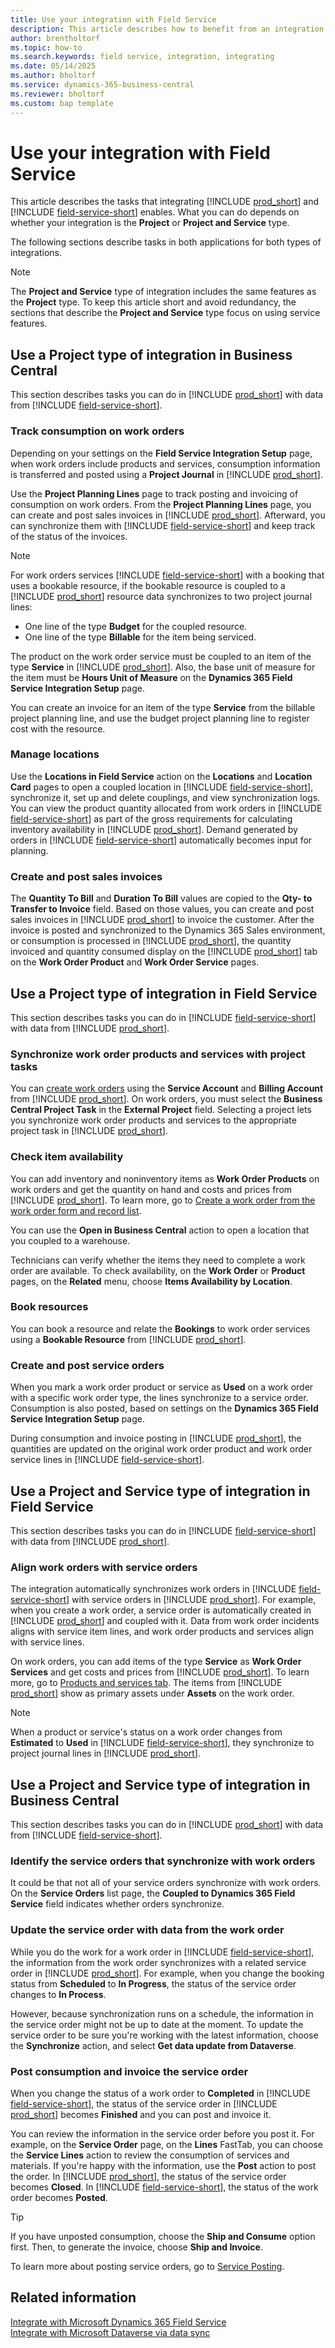 ```yaml
---
title: Use your integration with Field Service
description: This article describes how to benefit from an integration with Microsoft Dynamics 365 Field Service.
author: brentholtorf
ms.topic: how-to
ms.search.keywords: field service, integration, integrating
ms.date: 05/14/2025
ms.author: bholtorf
ms.service: dynamics-365-business-central
ms.reviewer: bholtorf
ms.custom: bap template
---
```


# Use your integration with Field Service

This article describes the tasks that integrating [!INCLUDE [prod_short](includes/prod_short.md)] and [!INCLUDE [field-service-short](includes/field-service-short.md)] enables. What you can do depends on whether your integration is the **Project** or **Project and Service** type.

The following sections describe tasks in both applications for both types of integrations.

> [!NOTE]
> The **Project and Service** type of integration includes the same features as the **Project** type. To keep this article short and avoid redundancy, the sections that describe the **Project and Service** type focus on using service features.

## Use a Project type of integration in Business Central

This section describes tasks you can do in [!INCLUDE [prod_short](includes/prod_short.md)] with data from [!INCLUDE [field-service-short](includes/field-service-short.md)].

### Track consumption on work orders

Depending on your settings on the **Field Service Integration Setup** page, when work orders include products and services, consumption information is transferred and posted using a **Project Journal** in [!INCLUDE [prod_short](includes/prod_short.md)].

Use the **Project Planning Lines** page to track posting and invoicing of consumption on work orders. From the **Project Planning Lines** page, you can create and post sales invoices in [!INCLUDE [prod_short](includes/prod_short.md)]. Afterward, you can synchronize them with [!INCLUDE [field-service-short](includes/field-service-short.md)] and keep track of the status of the invoices.

> [!NOTE]
> For work orders services [!INCLUDE [field-service-short](includes/field-service-short.md)] with a booking that uses a bookable resource, if the bookable resource is coupled to a [!INCLUDE [prod_short](includes/prod_short.md)] resource data synchronizes to two project journal lines:
>
> - One line of the type **Budget** for the coupled resource.
> - One line of the type **Billable** for the item being serviced.
>
> The product on the work order service must be coupled to an item of the type **Service** in [!INCLUDE [prod_short](includes/prod_short.md)]. Also, the base unit of measure for the item must be **Hours Unit of Measure** on the **Dynamics 365 Field Service Integration Setup** page.
>
> You can create an invoice for an item of the type **Service** from the billable project planning line, and use the budget project planning line to register cost with the resource.

### Manage locations

Use the **Locations in Field Service** action on the **Locations** and **Location Card** pages to open a coupled location in [!INCLUDE [field-service-short](includes/field-service-short.md)], synchronize it, set up and delete couplings, and view synchronization logs. You can view the product quantity allocated from work orders in [!INCLUDE [field-service-short](includes/field-service-short.md)] as part of the gross requirements for calculating inventory availability in [!INCLUDE [prod_short](includes/prod_short.md)]. Demand generated by orders in [!INCLUDE [field-service-short](includes/field-service-short.md)] automatically becomes input for planning.

### Create and post sales invoices

The **Quantity To Bill** and **Duration To Bill** values are copied to the **Qty- to Transfer to Invoice** field. Based on those values, you can create and post sales invoices in [!INCLUDE [prod_short](includes/prod_short.md)] to invoice the customer. After the invoice is posted and synchronized to the Dynamics 365 Sales environment, or consumption is processed in [!INCLUDE [prod_short](includes/prod_short.md)], the quantity invoiced and quantity consumed display on the [!INCLUDE [prod_short](includes/prod_short.md)] tab on the **Work Order Product** and **Work Order Service** pages.

## Use a Project type of integration in Field Service

This section describes tasks you can do in [!INCLUDE [field-service-short](includes/field-service-short.md)] with data from [!INCLUDE [prod_short](includes/prod_short.md)].

### Synchronize work order products and services with project tasks

You can [create work orders](/dynamics365/field-service/create-work-order) using the **Service Account** and **Billing Account** from [!INCLUDE [prod_short](includes/prod_short.md)]. On work orders, you must select the **Business Central Project Task** in the **External Project** field. Selecting a project lets you synchronize work order products and services to the appropriate project task in [!INCLUDE [prod_short](includes/prod_short.md)].

### Check item availability

You can add inventory and noninventory items as **Work Order Products** on work orders and get the quantity on hand and costs and prices from [!INCLUDE [prod_short](includes/prod_short.md)]. To learn more, go to [Create a work order from the work order form and record list](/dynamics365/field-service/create-work-order#create-a-work-order-from-the-work-order-form-and-record-list).

You can use the **Open in Business Central** action to open a location that you coupled to a warehouse.

Technicians can verify whether the items they need to complete a work order are available. To check availability, on the **Work Order** or **Product** pages, on the **Related** menu, choose **Items Availability by Location**.

### Book resources

You can book a resource and relate the **Bookings** to work order services using a **Bookable Resource** from [!INCLUDE [prod_short](includes/prod_short.md)].

### Create and post service orders

When you mark a work order product or service as **Used** on a work order with a specific work order type, the lines synchronize to a service order. Consumption is also posted, based on settings on the **Dynamics 365 Field Service Integration Setup** page.

During consumption and invoice posting in [!INCLUDE [prod_short](includes/prod_short.md)], the quantities are updated on the original work order product and work order service lines in [!INCLUDE [field-service-short](includes/field-service-short.md)].


## Use a Project and Service type of integration in Field Service

This section describes tasks you can do in [!INCLUDE [field-service-short](includes/field-service-short.md)] with data from [!INCLUDE [prod_short](includes/prod_short.md)].

### Align work orders with service orders

The integration automatically synchronizes work orders in [!INCLUDE [field-service-short](includes/field-service-short.md)] with service orders in [!INCLUDE [prod_short](includes/prod_short.md)]. For example, when you create a work order, a service order is automatically created in [!INCLUDE [prod_short](includes/prod_short.md)] and coupled with it. Data from work order incidents aligns with service item lines, and work order products and services align with service lines.

On work orders, you can add items of the type **Service** as **Work Order Services** and get costs and prices from [!INCLUDE [prod_short](includes/prod_short.md)]. To learn more, go to [Products and services tab](/dynamics365/field-service/work-order-experience#products-and-services-tab). The items from [!INCLUDE [prod_short](includes/prod_short.md)] show as primary assets under  **Assets** on the work order.

> [!NOTE]
> When a product or service's status on a work order changes from **Estimated** to **Used** in [!INCLUDE [field-service-short](includes/field-service-short.md)], they synchronize to project journal lines in [!INCLUDE [prod_short](includes/prod_short.md)].

## Use a Project and Service type of integration in Business Central

This section describes tasks you can do in [!INCLUDE [prod_short](includes/prod_short.md)] with data from [!INCLUDE [field-service-short](includes/field-service-short.md)].

### Identify the service orders that synchronize with work orders

It could be that not all of your service orders synchronize with work orders. On the **Service Orders** list page, the **Coupled to Dynamics 365 Field Service** field indicates whether orders synchronize.

### Update the service order with data from the work order

While you do the work for a work order in [!INCLUDE [field-service-short](includes/field-service-short.md)], the information from the work order synchronizes with a related service order in [!INCLUDE [prod_short](includes/prod_short.md)]. For example, when you change the booking status from **Scheduled** to **In Progress**, the status of the service order changes to **In Process**.

However, because synchronization runs on a schedule, the information in the service order might not be up to date at the moment. To update the service order to be sure you're working with the latest information, choose the **Synchronize** action, and select **Get data update from Dataverse**.

### Post consumption and invoice the service order

When you change the status of a work order to **Completed** in [!INCLUDE [field-service-short](includes/field-service-short.md)], the status of the service order in [!INCLUDE [prod_short](includes/prod_short.md)] becomes **Finished** and you can post and invoice it.

You can review the information in the service order before you post it. For example, on the **Service Order** page, on the **Lines** FastTab, you can choose the **Service Lines** action to review the consumption of services and materials. If you're happy with the information, use the **Post** action to post the order. In [!INCLUDE [prod_short](includes/prod_short.md)], the status of the service order becomes **Closed**. In [!INCLUDE [field-service-short](includes/field-service-short.md)], the status of the work order becomes **Posted**.

> [!TIP]
> If you have unposted consumption, choose the **Ship and Consume** option first. Then, to generate the invoice, choose **Ship and Invoice**.

To learn more about posting service orders, go to [Service Posting](service-service-posting.md).

## Related information

[Integrate with Microsoft Dynamics 365 Field Service](admin-integrate-field-service.md)  
[Integrate with Microsoft Dataverse via data sync](admin-common-data-service.md)  
